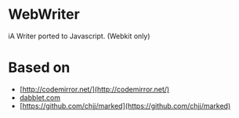 # WebWriter

iA Writer ported to Javascript. (Webkit only)

# Based on

* [http://codemirror.net/](http://codemirror.net/)
* [dabblet.com](dabblet.com)
* [https://github.com/chjj/marked](https://github.com/chjj/marked)